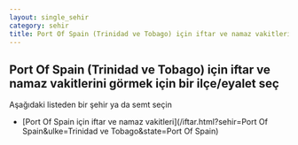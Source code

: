```yaml
---
layout: single_sehir
category: sehir
title: Port Of Spain (Trinidad ve Tobago) için iftar ve namaz vakitlerini görmek için bir ilçe/eyalet seç
---
```



## Port Of Spain (Trinidad ve Tobago) için iftar ve namaz vakitlerini görmek için bir ilçe/eyalet seç

Aşağıdaki listeden bir şehir ya da semt seçin


* [Port Of Spain için iftar ve namaz vakitleri](/iftar.html?sehir=Port Of Spain&ulke=Trinidad ve Tobago&state=Port Of Spain)
